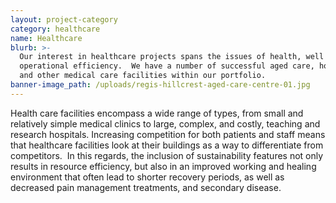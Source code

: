```yaml
---
layout: project-category
category: healthcare
name: Healthcare
blurb: >-
  Our interest in healthcare projects spans the issues of health, well being and
  operational efficiency.  We have a number of successful aged care, hospital
  and other medical care facilities within our portfolio.
banner-image_path: /uploads/regis-hillcrest-aged-care-centre-01.jpg
---
```



Health care facilities encompass a wide range of types, from small and relatively simple medical clinics to large, complex, and costly, teaching and research hospitals. Increasing competition for both patients and staff means that healthcare facilities look at their buildings as a way to differentiate from competitors.  In this regards, the inclusion of sustainability features not only results in resource efficiency, but also in an improved working and healing environment that often lead to shorter recovery periods, as well as decreased pain management treatments, and secondary disease.